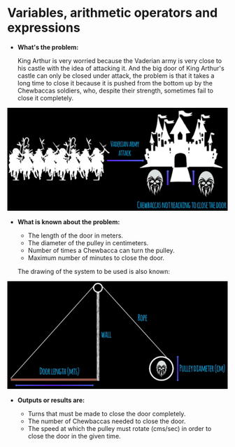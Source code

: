 # Variables, arithmetic operators and expressions

- **What's the problem:**

    King Arthur is very worried because the Vaderian army is very close to his castle with the idea of attacking it. And the big door of King Arthur's castle can only be closed under attack, the problem is that it takes a long time to close it because it is pushed from the bottom up by the Chewbaccas soldiers, who, despite their strength, sometimes fail to close it completely.
    
![problem](media/Problem.png)

- **What is known about the problem:**

    - The length of the door in meters.
    - The diameter of the pulley in centimeters.
    - Number of times a Chewbacca can turn the pulley.
    - Maximum number of minutes to close the door.

   The drawing of the system to be used is also known:

![Figure](media/Figure.png)

- **Outputs or results are:**

    - Turns that must be made to close the door completely.
    - The number of Chewbaccas needed to close the door.
    - The speed at which the pulley must rotate (cms/sec) in order to close the door in the given time.



